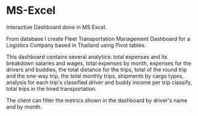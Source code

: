 # MS-Excel
Interactive Dashboard done in MS Excel.

From database I create Fleet Transportation Management Dashboard for a Logistics Company based in Thailand using Pivot tables.

This dashboard contains several analytics: total expenses and its breakdown salaries and wages, total expenses by month, expenses for the drivers and buddies, the total distance for the trips, total of the round trip and the one-way trip, the total monthly trips, shipments by cargo types, analysis for each trip's classified driver and buddy income per trip classify, total trips in the hired transportation. 

The client can filter the metrics shown in the dashboard by driver's name and by month.
